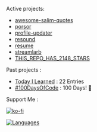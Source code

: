 Active projects:


- [awesome-salim-quotes](https://github.com/narze/awesome-salim-quotes)
- [porsor](https://github.com/narze/porsor)
- [profile-updater](https://github.com/narze/profile-updater)
- [resound](https://github.com/narze/resound)
- [resume](https://github.com/narze/resume)
- [streamlarb](https://github.com/narze/streamlarb)
- [THIS_REPO_HAS_2148_STARS](https://github.com/narze/THIS_REPO_HAS_2148_STARS)

Past projects :

- [Today I Learned](https://github.com/narze/til) : 22 Entries
- [#100DaysOfCode](https://github.com/narze/100daysofcode) : 100 Days! 🎉

Support Me :

[![ko-fi](https://ko-fi.com/img/githubbutton_sm.svg)](https://ko-fi.com/narze)

[![Languages](https://github-readme-stats.vercel.app/api/top-langs/?username=narze&layout=compact&langs_count=10&hide_border=true&custom_title=Languages&bg_color=00000000)](https://github.com/narze)
